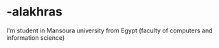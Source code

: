 # -alakhras
I'm student in Mansoura university from Egypt (faculty of computers and information science)
